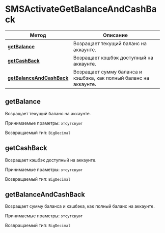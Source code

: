 # SMSActivateGetBalanceAndCashBack

Метод | Описание
------------- | -------------
[**getBalance**](SMSActivateGetBalanceAndCashBack.md#getBalance) | Возращает текущий баланс на аккаунте.
[**getCashBack**](SMSActivateGetBalanceAndCashBack.md#getCashBack) | Возращает кэшбэк доступный на аккаунте.
[**getBalanceAndCashBack**](SMSActivateGetBalanceAndCashBack.md#getBalanceAndCashBack) | Возращает сумму баланса и кэшбэка, как полный баланс на аккаунте.

<a name="getBalance"></a>
## **getBalance**

Возращает текущий баланс на аккаунте.

Принимаемые праметры:
`отсутсвуют`

Возвращаемый тип: 
`BigDecimal`

<a name="getCashBack"></a>
## **getCashBack**
 
Возращает кэшбэк доступный на аккаунте.

Принимаемые праметры:
`отсутсвуют`

Возвращаемый тип: 
`BigDecimal`

<a name="getBalanceAndCashBack"></a>
## **getBalanceAndCashBack**

Возращает сумму баланса и кэшбэка, как полный баланс на аккаунте.

Принимаемые праметры:
`отсутсвуют`

Возвращаемый тип: 
`BigDecimal`
